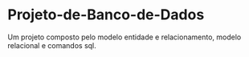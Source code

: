 # Projeto-de-Banco-de-Dados
Um projeto composto pelo modelo entidade e relacionamento, modelo relacional e comandos sql.
